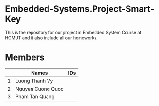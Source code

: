 # Embedded-Systems.Project-Smart-Key

This is the repository for our project in Embedded System Course at HCMUT and it also include all our homeworks.

# Members

|     | Names | IDs |
| ------------- | -------------- | -------------- |
| 1 | Luong Thanh Vy |    |
| 2 | Nguyen Cuong Quoc |    |
| 3 | Pham Tan Quang |   |


